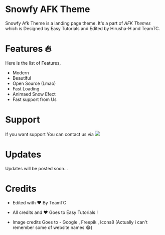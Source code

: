 # Snowfy AFK Theme
Snowfy Afk Theme is a landing page theme. It's a part of *AFK Themes* which is Designed by Easy Tutorials and Edited by Hirusha-H and TeamTC.

# Features 🔥️
Here is the list of Features,

- Modern
- Beautiful
- Open Source (Lmao)
- Fast Loading
- Animaed Snow Efect
- Fast support from Us

# Support
If you want support You can contact us via <a href="https://t.me/TheTeamTC"> <img src="https://img.shields.io/badge/Telegram-2CA5E0?style=for-the-badge&logo=telegram&logoColor=white"/></a>

# Updates
Updates will be posted soon...

# Credits

- Edited with ❤️ By TeamTC
- All credits and ❤️ Goes to Easy Tutorials !

- Image credits Goes to - Google , Freepik , Icons8 (Actually i can't remember some of website names 😂️)
